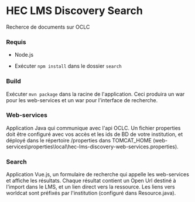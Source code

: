 # HEC LMS Discovery Search

Recherce de documents sur OCLC


### Requis

- Node.js

- Exécuter ``npm install`` dans le dossier ``search``

### Build

Exécuter ``mvn package`` dans la racine de l'application. Ceci produira un war pour les web-services et un war pour l'interface de recherche.

### Web-services

Application Java qui communique avec l'api OCLC. Un fichier properties doit être configuré avec vos accès et les ids de BD de votre institution, et déployé dans le répertoire /properties dans TOMCAT_HOME (web-services\properties\local\hec-lms-discovery-web-services.properties).

### Search

Application Vue.js, un formulaire de recherche qui appelle les web-services et affiche les résultats. Chaque résultat contient un Open Url destiné à l'import dans le LMS, et un lien direct vers la ressource. Les liens vers worldcat sont préfixés par l'institution (configuré dans Resource.java).
